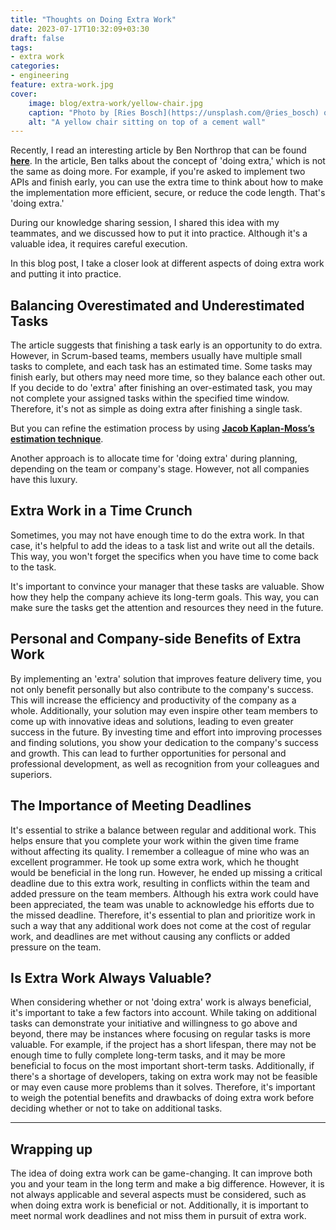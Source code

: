 ```yaml
---
title: "Thoughts on Doing Extra Work"
date: 2023-07-17T10:32:09+03:30
draft: false
tags:
- extra work
categories:
- engineering
feature: extra-work.jpg
cover:
    image: blog/extra-work/yellow-chair.jpg
    caption: "Photo by [Ries Bosch](https://unsplash.com/@ries_bosch) on [Unsplash](https://unsplash.com)"
    alt: "A yellow chair sitting on top of a cement wall"
---
```

Recently, I read an interesting article by Ben Northrop that can be found **[here](https://www.bennorthrop.com/Essays/2021/always-do-extra.php)**. In the article, Ben talks about the concept of 'doing extra,' which is not the same as doing more. For example, if you're asked to implement two APIs and finish early, you can use the extra time to think about how to make the implementation more efficient, secure, or reduce the code length. That's 'doing extra.'

During our knowledge sharing session, I shared this idea with my teammates, and we discussed how to put it into practice. Although it's a valuable idea, it requires careful execution.

In this blog post, I take a closer look at different aspects of doing extra work and putting it into practice.


## Balancing Overestimated and Underestimated Tasks

The article suggests that finishing a task early is an opportunity to do extra. However, in Scrum-based teams, members usually have multiple small tasks to complete, and each task has an estimated time. Some tasks may finish early, but others may need more time, so they balance each other out. If you decide to do 'extra' after finishing an over-estimated task, you may not complete your assigned tasks within the specified time window. Therefore, it's not as simple as doing extra after finishing a single task.

But you can refine the estimation process by using **[Jacob Kaplan-Moss’s estimation technique](https://jacobian.org/2021/may/25/my-estimation-technique/)**.

Another approach is to allocate time for 'doing extra' during planning, depending on the team or company's stage. However, not all companies have this luxury.


## Extra Work in a Time Crunch

Sometimes, you may not have enough time to do the extra work. In that case, it's helpful to add the ideas to a task list and write out all the details. This way, you won't forget the specifics when you have time to come back to the task.

It's important to convince your manager that these tasks are valuable. Show how they help the company achieve its long-term goals. This way, you can make sure the tasks get the attention and resources they need in the future.


## Personal and Company-side Benefits of Extra Work

By implementing an 'extra' solution that improves feature delivery time, you not only benefit personally but also contribute to the company's success. This will increase the efficiency and productivity of the company as a whole. Additionally, your solution may even inspire other team members to come up with innovative ideas and solutions, leading to even greater success in the future. By investing time and effort into improving processes and finding solutions, you show your dedication to the company's success and growth. This can lead to further opportunities for personal and professional development, as well as recognition from your colleagues and superiors.


## The Importance of Meeting Deadlines

It's essential to strike a balance between regular and additional work. This helps ensure that you complete your work within the given time frame without affecting its quality. I remember a colleague of mine who was an excellent programmer. He took up some extra work, which he thought would be beneficial in the long run. However, he ended up missing a critical deadline due to this extra work, resulting in conflicts within the team and added pressure on the team members. Although his extra work could have been appreciated, the team was unable to acknowledge his efforts due to the missed deadline. Therefore, it's essential to plan and prioritize work in such a way that any additional work does not come at the cost of regular work, and deadlines are met without causing any conflicts or added pressure on the team.


## Is Extra Work Always Valuable?

When considering whether or not 'doing extra' work is always beneficial, it's important to take a few factors into account. While taking on additional tasks can demonstrate your initiative and willingness to go above and beyond, there may be instances where focusing on regular tasks is more valuable. For example, if the project has a short lifespan, there may not be enough time to fully complete long-term tasks, and it may be more beneficial to focus on the most important short-term tasks. Additionally, if there's a shortage of developers, taking on extra work may not be feasible or may even cause more problems than it solves. Therefore, it's important to weigh the potential benefits and drawbacks of doing extra work before deciding whether or not to take on additional tasks.

---

## Wrapping up

The idea of doing extra work can be game-changing. It can improve both you and your team in the long term and make a big difference. However, it is not always applicable and several aspects must be considered, such as when doing extra work is beneficial or not. Additionally, it is important to meet normal work deadlines and not miss them in pursuit of extra work.